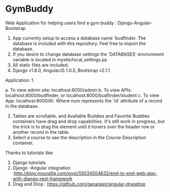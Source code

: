 GymBuddy
========

Web Application for helping users find a gym buddy : Django-Angular-Bootstrap

1. App currently setup to access a database name 'budfinder. The database is included with this repository. Feel free to
import the database. 
2. If you desire to change database settings the 'DATABASES' environment variable is located in mysite/local_settings.py
3. All static files are included. 
4. Django v1.8.0, AngularJS 1.0.5, Bootstrap v2.1.1

Application:
1. 

a.  To view admin site: localhost:8000/admin
b.  To view APIs: localhost:8000/budfinder, or localhost:8000/budfinder/student
c.  To view App: localhost:8000/#/<num>. Where num represents the 'id' attribute of a record in the database.

2. Tables are scrollable, and Available Buddies and Favorite Buddies containers have drag and drop capabilities. It's
   still work in progress, but the trick is to drag the element until it hovers over the header row or another record 
   in the table. 
3. Select a course to see the description in the Course Description container. 

Thanks to tutorials like:
1. Django tutorials  
2. Django -Angular integration :http://blog.mourafiq.com/post/55034504632/end-to-end-web-app-with-django-rest-framework
3. Drag and Drop : https://github.com/ganarajpr/angular-dragdrop


